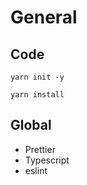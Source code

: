 # General

## Code

```shell
yarn init -y
```

```shell
yarn install
```

## Global

- Prettier
- Typescript
- eslint
